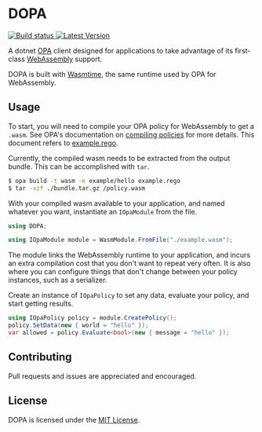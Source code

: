 # DOPA

<div>
    <a href="https://github.com/willhausman/dopa/actions/workflows/build.yml">
        <img src="https://github.com/willhausman/dopa/actions/workflows/build.yml/badge.svg" alt="Build status"/>
    </a>
    <a href="https://www.nuget.org/packages/DOPA">
        <img src="https://img.shields.io/nuget/v/DOPA" alt="Latest Version"/>
    </a>
</div>

A dotnet [OPA](https://www.openpolicyagent.org) client designed for applications to take advantage of its first-class [WebAssembly](https://webassembly.org) support.

DOPA is built with [Wasmtime](https://github.com/bytecodealliance/wasmtime), the same runtime used by OPA for WebAssembly.

## Usage

To start, you will need to compile your OPA policy for WebAssembly to get a `.wasm`. See OPA's documentation on [compiling policies](https://www.openpolicyagent.org/docs/latest/wasm/#compiling-policies) for more details. This document refers to [example.rego](./test/policies/example.rego).

Currently, the compiled wasm needs to be extracted from the output bundle.  This can be accomplished with `tar`.

```sh
$ opa build -t wasm -e example/hello example.rego
$ tar -xzf ./bundle.tar.gz /policy.wasm
```

With your compiled wasm available to your application, and named whatever you want, instantiate an `IOpaModule` from the file.

```csharp
using DOPA;

using IOpaModule module = WasmModule.FromFile("./example.wasm");
```

The module links the WebAssembly runtime to your application, and incurs an extra compilation cost that you don't want to repeat very often. It is also where you can configure things that don't change between your policy instances, such as a serializer.

Create an instance of `IOpaPolicy` to set any data, evaluate your policy, and start getting results.

```csharp
using IOpaPolicy policy = module.CreatePolicy();
policy.SetData(new { world = "hello" });
var allowed = policy.Evaluate<bool>(new { message = "hello" });
```

## Contributing

Pull requests and issues are appreciated and encouraged.

## License

DOPA is licensed under the [MIT License](./LICENSE).
